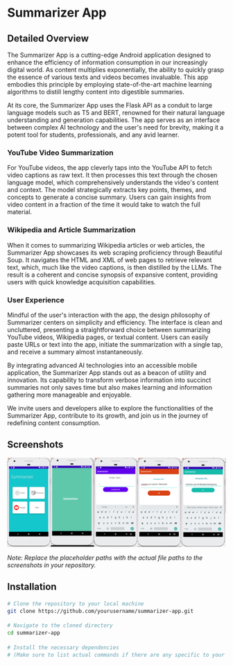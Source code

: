 # Summarizer App

## Detailed Overview

The Summarizer App is a cutting-edge Android application designed to enhance the efficiency of information consumption in our increasingly digital world. As content multiplies exponentially, the ability to quickly grasp the essence of various texts and videos becomes invaluable. This app embodies this principle by employing state-of-the-art machine learning algorithms to distill lengthy content into digestible summaries.

At its core, the Summarizer App uses the Flask API as a conduit to large language models such as T5 and BERT, renowned for their natural language understanding and generation capabilities. The app serves as an interface between complex AI technology and the user's need for brevity, making it a potent tool for students, professionals, and any avid learner.

### YouTube Video Summarization

For YouTube videos, the app cleverly taps into the YouTube API to fetch video captions as raw text. It then processes this text through the chosen language model, which comprehensively understands the video's content and context. The model strategically extracts key points, themes, and concepts to generate a concise summary. Users can gain insights from video content in a fraction of the time it would take to watch the full material.

### Wikipedia and Article Summarization

When it comes to summarizing Wikipedia articles or web articles, the Summarizer App showcases its web scraping proficiency through Beautiful Soup. It navigates the HTML and XML of web pages to retrieve relevant text, which, much like the video captions, is then distilled by the LLMs. The result is a coherent and concise synopsis of expansive content, providing users with quick knowledge acquisition capabilities.

### User Experience

Mindful of the user's interaction with the app, the design philosophy of Summarizer centers on simplicity and efficiency. The interface is clean and uncluttered, presenting a straightforward choice between summarizing YouTube videos, Wikipedia pages, or textual content. Users can easily paste URLs or text into the app, initiate the summarization with a single tap, and receive a summary almost instantaneously.

By integrating advanced AI technologies into an accessible mobile application, the Summarizer App stands out as a beacon of utility and innovation. Its capability to transform verbose information into succinct summaries not only saves time but also makes learning and information gathering more manageable and enjoyable.

We invite users and developers alike to explore the functionalities of the Summarizer App, contribute to its growth, and join us in the journey of redefining content consumption.

## Screenshots

![Summarizer Main Screen](summarizer_merged_horizontal.png)


*Note: Replace the placeholder paths with the actual file paths to the screenshots in your repository.*

## Installation

```bash
# Clone the repository to your local machine
git clone https://github.com/yourusername/summarizer-app.git

# Navigate to the cloned directory
cd summarizer-app

# Install the necessary dependencies
# (Make sure to list actual commands if there are any specific to your project)
